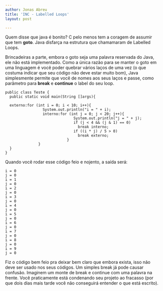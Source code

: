```yaml
---
author: Jonas Abreu
title: 'INC - Labelled Loops'
layout: post

---
```

Quem disse que java é bonito? C pelo menos tem a coragem de assumir que tem **goto**. Java disfarça na estrutura que chamamaram de Labelled Loops.

Brincadeiras a parte, embora o goto seja uma palavra reservada do Java, ele não está implementado. Como a única razão para se manter o goto em uma linguagem é você poder quebrar vários laços de uma vez (o que costuma indicar que seu código não deve estar muito bom), Java simplesmente permite que você de nomes aos seus laços e passe, como parâmetro para **break** e **continue** o label do seu loop.

    
    public class Teste {
      public static void main(String []args){
    
      externo:for (int i = 0; i < 10; i++){
                     System.out.println("i = " + i);
                     interno:for (int j = 0; j < 20; j++){
                                   System.out.println("j = " + j);
                                   if (j < 4 && (j & 1) == 0)
                                     break interno;
                                   if ((i * j) / 5 > 0)
                                     break externo;
                                }
                   }
      }
    }
    

Quando você rodar esse código feio e nojento, a saída será:

    
    i = 0
    j = 0
    i = 1
    j = 0
    i = 2
    j = 0
    i = 3
    j = 0
    i = 4
    j = 0
    i = 5
    j = 0
    i = 6
    j = 0
    i = 7
    j = 0
    i = 8
    j = 0
    i = 9
    j = 0
    

Fiz o código bem feio pra deixar bem claro que embora exista, isso não deve ser usado nos seus códigos. Um simples break já pode causar confusão. Imaginem um monte de break e continue com uma palavra na frente. Você praticamente está condenando seu projeto ao fracasso (por que dois dias mais tarde você não conseguirá entender o que está escrito). 




















